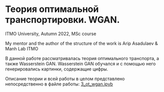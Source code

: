 # Теория оптимальной транспортировки. WGAN.

ITMO University, Autumn 2022, MSc course

My mentor and the author of the structure of the work is Arip Asadulaev & Manh Lab ITMO

В данной работе рассматривалась теория оптимального транспорта, а также Wasserstein GAN.
Wasserstein GAN обучался и с помощью него генерировались картинки, содержащие цифры.

Описание теории и всей работы в целом представлено непосредственно в файле работы: [3_ot_wgan.ipyb](https://github.com/1rmu/ITMO/blob/main/GANs/Assignment%203/3_ot_wgan.ipynb)

